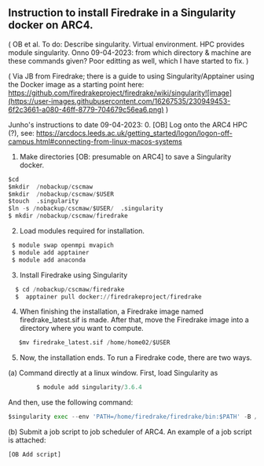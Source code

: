 ## Instruction to install Firedrake in a Singularity docker on ARC4.

( OB et al. To do: Describe singularity. Virtual environment. HPC provides module singularity.
Onno 09-04-2023: from which directory & machine are these commands given?
Poor editting as well, which I have started to fix. )

( Via JB from Firedrake; there is a guide to using Singularity/Apptainer using the Docker image as a starting point here: https://github.com/firedrakeproject/firedrake/wiki/singularity![image](https://user-images.githubusercontent.com/16267535/230949453-6f2c3661-a080-46ff-8779-704679c56ea6.png) )


Junho's instructions to date 09-04-2023:
0. [OB] Log onto the ARC4 HPC (?), see: https://arcdocs.leeds.ac.uk/getting_started/logon/logon-off-campus.html#connecting-from-linux-macos-systems

1.	Make directories [OB: presumable on ARC4] to save a Singularity docker.
  ```Python
  $cd
  $mkdir  /nobackup/cscmaw
  $mkdir  /nobackup/cscmaw/$USER
  $touch  .singularity
  $ln -s /nobackup/cscmaw/$USER/  .singularity
  $ mkdir /nobackup/cscmaw/firedrake
  
```
2.	Load modules required for installation.
```Python
 $ module swap openmpi mvapich
 $ module add apptainer
 $ module add anaconda
```
       
3.	Install Firedrake using Singularity
```Python
  $ cd /nobackup/cscmaw/firedrake
  $  apptainer pull docker://firedrakeproject/firedrake
  ```
4.	When finishing the installation, a Firedrake image named firedrake_latest.sif is made.
After that, move the Firedrake image into a directory where you want to compute.
```Python
   $mv firedrake_latest.sif /home/home02/$USER
```

5.	Now, the installation ends. To run a Firedrake code, there are two ways.

(a)	Command directly at a linux window. First, load Singularity as 
```Python
        $ module add singularity/3.6.4
```
  
  And then, use the following command:
  
```Python
$singularity exec --env 'PATH=/home/firedrake/firedrake/bin:$PATH' -B /run -B /nobackup -B ~/.cache:/home/firedrake/firedrake/.cache firedrake_latest.sif python BL_test.py
```

(b)	Submit a job script to job scheduler of ARC4. An example of a job script is attached:
```Python
[OB Add script]
```

